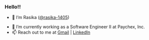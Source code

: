 ### Hello!!

- 👋 I’m Rasika (<a href="https://github.com/rasika-1405">@rasika-1405</a>)
<!-- - 👀 I’m interested in Data Science, Data Analytics and Machine Learning. -->
- 🌱 I’m currently working as a Software Engineer II at Paychex, Inc.
- 📫 Reach out to me at <a href="mailto:rasika.sasturkar14@gmail.com">Gmail</a> | <a href="https://www.linkedin.com/in/rasika-sasturkar">LinkedIn</a>

<!-- - 💞️ I’m looking to collaborate on ... -->


<!---
rasika-1405/rasika-1405 is a ✨ special ✨ repository because its `README.md` (this file) appears on your GitHub profile.
You can click the Preview link to take a look at your changes.
--->
